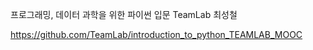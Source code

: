 프로그래밍, 데이터 과학을 위한 파이썬 입문
TeamLab 최성철

https://github.com/TeamLab/introduction_to_python_TEAMLAB_MOOC
